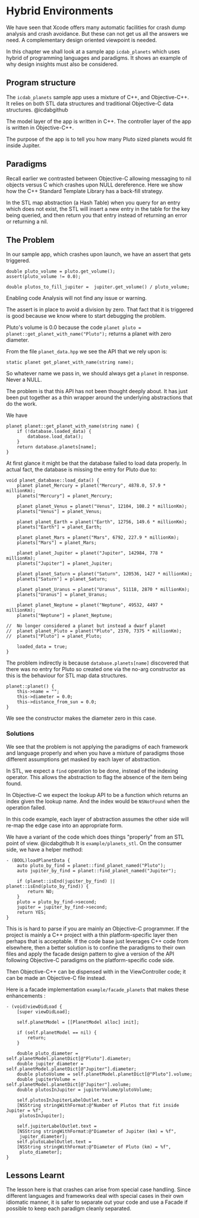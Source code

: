 # Hybrid Environments

We have seen that Xcode offers many automatic facilities for crash dump analysis and crash avoidance.  But these can not get us all the answers we need.  A complementary design oriented viewpoint is needed.

In this chapter we shall look at a sample app `icdab_planets` which uses hybrid of programming languages and paradigms.  It shows an example of why design insights must also be considered.

## Program structure

The `icdab_planets` sample app uses a mixture of C++, and Objective-C++.  It relies on both STL data structures and traditional Objective-C data structures.  @icdabgithub

The model layer of the app is written in C++.  The controller layer of the app is written in Objective-C++.

The purpose of the app is to tell you how many Pluto sized planets would fit inside Jupiter.

## Paradigms

Recall earlier we contrasted between Objective-C allowing messaging to nil objects versus C which crashes upon NULL dereference.  Here we show how the C++ Standard Template Library has a back-fill strategy.

In the STL map abstraction (a Hash Table) when you query for an entry which does not exist, the STL will insert a new entry in the table for the key being queried, and then return you that entry instead of returning an error or returning a nil.

## The Problem

In our sample app, which crashes upon launch, we have an assert that gets triggered.

```
double pluto_volume = pluto.get_volume();
assert(pluto_volume != 0.0);

double plutos_to_fill_jupiter =  jupiter.get_volume() / pluto_volume;
```

Enabling code Analysis will not find any issue or warning.

The assert is in place to avoid a division by zero.  That fact that it is triggered is good because we know where to start debugging the problem.

Pluto's volume is 0.0 because the code
`planet pluto = planet::get_planet_with_name("Pluto");` returns a planet with zero diameter.

From the file `planet_data.hpp` we see the API that we rely upon is:
```
static planet get_planet_with_name(string name);
```

So whatever name we pass in, we should always get a `planet` in response.  Never a NULL.

The problem is that this API has not been thought deeply about.  It has just been put together as a thin wrapper around the underlying abstractions that do the work.

We have
```
planet planet::get_planet_with_name(string name) {
    if (!database.loaded_data) {
        database.load_data();
    }
    return database.planets[name];
}
```

At first glance it might be that the database failed to load data properly.
In actual fact, the database is missing the entry for Pluto due to:

```
void planet_database::load_data() {
    planet planet_Mercury = planet("Mercury", 4878.0, 57.9 * millionKm);
    planets["Mercury"] = planet_Mercury;

    planet planet_Venus = planet("Venus", 12104, 108.2 * millionKm);
    planets["Venus"] = planet_Venus;

    planet planet_Earth = planet("Earth", 12756, 149.6 * millionKm);
    planets["Earth"] = planet_Earth;

    planet planet_Mars = planet("Mars", 6792, 227.9 * millionKm);
    planets["Mars"] = planet_Mars;

    planet planet_Jupiter = planet("Jupiter", 142984, 778 * millionKm);
    planets["Jupiter"] = planet_Jupiter;

    planet planet_Saturn = planet("Saturn", 120536, 1427 * millionKm);
    planets["Saturn"] = planet_Saturn;

    planet planet_Uranus = planet("Uranus", 51118, 2870 * millionKm);
    planets["Uranus"] = planet_Uranus;

    planet planet_Neptune = planet("Neptune", 49532, 4497 * millionKm);
    planets["Neptune"] = planet_Neptune;

//  No longer considered a planet but instead a dwarf planet
//  planet planet_Pluto = planet("Pluto", 2370, 7375 * millionKm);
//  planets["Pluto"] = planet_Pluto;

    loaded_data = true;
}
```

The problem indirectly is because `database.planets[name]` discovered that there was no entry for Pluto so created one via the no-arg constructor as this is the behaviour for STL map data structures.

```
planet::planet() {
    this->name = "";
    this->diameter = 0.0;
    this->distance_from_sun = 0.0;
}
```

We see the constructor makes the diameter zero in this case.

### Solutions

We see that the problem is not applying the paradigms of each framework and language properly and when you have a mixture of paradigms those different assumptions get masked by each layer of abstraction.

In STL, we expect a `find` operation to be done, instead of the indexing operator.  This allows the abstraction to flag the absence of the item being found.

In Objective-C we expect the lookup API to be a function which returns an index given the lookup name.  And the index would be `NSNotFound` when the operation failed.

In this code example, each layer of abstraction assumes the other side will re-map the edge case into an appropriate form.

We have a variant of the code which does things "properly" from an STL point of view. @icdabgithub
It is `example/planets_stl`.  On the consumer side, we have a helper method:

```
- (BOOL)loadPlanetData {
    auto pluto_by_find = planet::find_planet_named("Pluto");
    auto jupiter_by_find = planet::find_planet_named("Jupiter");

    if (planet::isEnd(jupiter_by_find) || planet::isEnd(pluto_by_find)) {
        return NO;
    }
    pluto = pluto_by_find->second;
    jupiter = jupiter_by_find->second;
    return YES;
}
```

This is is hard to parse if you are mainly an Objective-C programmer.  If the
project is mainly a C++ project with a thin platform-specific layer then perhaps
that is acceptable.  If the code base just leverages C++ code from elsewhere,
then a better solution is to confine the paradigms to their own files and apply
the facade design pattern to give a version of the API following Objective-C
paradigms on the platform-specific code side.

Then Objective-C++ can be dispensed with in the ViewController code; it can be made an Objective-C file instead.

Here is a facade implementation `example/facade_planets` that makes these enhancements :

```
- (void)viewDidLoad {
    [super viewDidLoad];

    self.planetModel = [[PlanetModel alloc] init];

    if (self.planetModel == nil) {
        return;
    }

    double pluto_diameter = self.planetModel.planetDict[@"Pluto"].diameter;
    double jupiter_diameter = self.planetModel.planetDict[@"Jupiter"].diameter;
    double plutoVolume = self.planetModel.planetDict[@"Pluto"].volume;
    double jupiterVolume = self.planetModel.planetDict[@"Jupiter"].volume;
    double plutosInJupiter = jupiterVolume/plutoVolume;

    self.plutosInJupiterLabelOutlet.text =
    [NSString stringWithFormat:@"Number of Plutos that fit inside Jupiter = %f",
     plutosInJupiter];

    self.jupiterLabelOutlet.text =
    [NSString stringWithFormat:@"Diameter of Jupiter (km) = %f",
     jupiter_diameter];
    self.plutoLabelOutlet.text =
    [NSString stringWithFormat:@"Diameter of Pluto (km) = %f",
     pluto_diameter];
}
```

## Lessons Learnt

The lesson here is that crashes can arise from special case handling.  Since different languages and frameworks deal with special cases in their own idiomatic manner, it is safer to separate out your code and use a Facade if possible to keep each paradigm cleanly separated.

